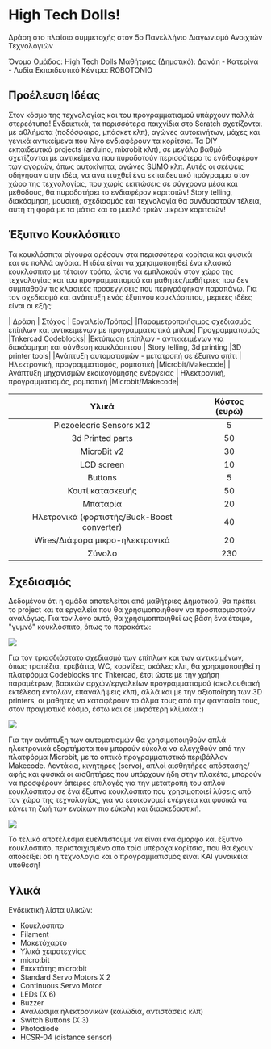# High Tech Dolls!
Δράση στο πλαίσιο συμμετοχής στον 5ο Πανελλήνιο Διαγωνισμό Ανοιχτών Τεχνολογιών

Όνομα Ομάδας: High Tech Dolls
Μαθήτριες (Δημοτικό): Δανάη - Κατερίνα - Λυδία
Εκπαιδευτικό Κέντρο: ROBOTONIO

## Προέλευση Ιδέας
Στον κόσμο της τεχνολογίας και του προγραμματισμού υπάρχουν πολλά στερεότυπα! Ενδεικτικά, τα περισσότερα παιχνίδια στο Scratch σχετίζονται με αθλήματα (ποδόσφαιρο, μπάσκετ κλπ), αγώνες αυτοκινήτων, μάχες και γενικά αντικείμενα που λίγο ενδιαφέρουν τα κορίτσια. Τα DIY εκπαιδευτικά projects (arduino, mixrobit κλπ), σε μεγάλο βαθμό σχετίζονται με αντικείμενα που πυροδοτούν περισσότερο το ενδιθαφέρον των αγοριών, όπως αυτοκίνητα, αγώνες SUMO κλπ. Αυτές οι σκέψεις οδήγησαν στην ιδέα, να αναπτυχθεί ένα εκπαιδευτικό πρόγραμμα στον χώρο της τεχνολογίας, που χωρίς εκπτώσεις σε σύγχρονα μέσα και μεθόδους, θα πυροδοτήσει το ενδιαφέρον κοριτσιών! Story telling, διακόσμηση, μουσική, σχεδιασμός και τεχνολογία θα συνδυαστούν τέλεια, αυτή τη φορά με τα μάτια και το μυαλό τριών μικρών κοριτσιών!

## Έξυπνο Κουκλόσπιτο
Τα κουκλόσπιτα σίγουρα αρέσουν στα περισσότερα κορίτσια και φυσικά και σε πολλά αγόρια. Η ιδέα είναι να χρησιμοποιηθεί ένα κλασικό κουκλόσπιτο με τέτοιον τρόπο, ώστε να εμπλακούν στον χώρο της τεχνολογίας και του προγραμματισμού και μαθητές/μαθήτριες που δεν συμπαθούν τις κλασικές προσεγγίσεις που περιγράφηκαν παραπάνω. Για τον σχεδιασμό και ανάπτυξη ενός έξυπνου κουκλόσπιτου, μερικές ιδέες είναι οι εξής:

| Δράση  | Στόχος | Εργαλείο/Τρόπος|
|Παραμετροποιήσιμος σχεδιασμός επίπλων και αντικειμένων με προγραμματιστικά μπλοκ| Προγραμματισμός |Tnkercad Codeblocks|
|Εκτύπωση επίπλων - αντικκειμένων για διακόσμηση και σύνθεση κουκλόσπιτου | Story telling, 3d printing |3D printer tools|
|Ανάπτυξη αυτοματισμών - μετατροπή σε έξυπνο σπίτι | Ηλεκτρονική, προγραμματισμός, ρομποτική |Microbit/Makecode|
|Ανάπτυξη μηχανισμών εκοικονόμησης ενέργειας | Ηλεκτρονική, προγραμματισμός, ρομποτική |Microbit/Makecode|


| Υλικά  | Κόστος (ευρώ)|
| :-----:|:-------:|
|Piezoelecric Sensors x12| 5|
|3d Printed parts| 50|
|MicroBit v2| 30|
|LCD screen| 10|
|Buttons| 5|
|Κουτί κατασκευής| 50|
|Μπαταρία | 20|
|Ηλετρονικά (φορτιστής/Buck-Boost converter)| 40|
|Wires/Διάφορα μικρο-ηλεκτρονικά| 20|
|Σύνολο| 230|

## Σχεδιασμός
Δεδομένου ότι η ομάδα αποτελείται από μαθήτριες Δημοτικού, θα πρέπει το project και τα εργαλεία που θα χρησιμοποιηθούν να προσπαρμοστούν αναλόγως. Για τον λόγο αυτό, θα χρησιμοπποιηθεί ως βάση ένα έτοιμο, "γυμνό" κουκλόσπιτο, όπως το παρακάτω:

<img src="https://ikea.azureedge.net/images/1860x1860/3/variantimages/50290785/0.jpg">

Για τον τριασδιάστατο σχεδιασμό των επίπλων και των αντικειμένων, όπως τραπέζια, κρεβάτια, WC, κορνίζες, σκάλες κλπ, θα χρησιμοποιηθεί η πλατφόρμα Codeblocks της Tnkercad, έτσι ώστε με την χρήση παραμέτρων, βασικών αρχών/εργαλείων προγραμματισμού (ακολουθιακή εκτέλεση εντολών, επαναλήψεις κλπ), αλλά και με την αξιοποίηση των 3D printers,  οι μαθητές να καταφέρουν το άλμα τους από την φαντασία τους, στον πραγματικό κόσμο, έστω και σε μικρότερη κλίμακα :)

<img src="https://ibles-content.tinkercad.com/static/tinkercad/marketing/codeblocks/tutorial-codeblocks-table.png?width=450&auto=webp&">

Για την ανάπτυξη των αυτοματισμών θα χρησιμοποιηθούν απλά ηλεκτρονικά εξαρτήματα που μπορούν εύκολα να ελεγχθούν από την πλατφόρμα Microbit, με το οπτικό προγραμματιστικό περιβάλλον Makecode. Λεντάκια, κινητήρες (servo), απλοί αισθητήρες απόστασης/αφής και φυσικά οι αισθητήρες που υπάρχουν ήδη στην πλακέτα, μπορούν να προσφέρουν άπειρες επιλογές για την μετατροπή του απλού κουκλόσπιτου σε ένα έξυπνο κουκλόσπιτο που χρησιμοποιεί λύσεις από τον χώρο της τεχνολογίας, για να εκοικονομεί ενέργεια και φυσικά να κάνει τη ζωή των ενοίκων πιο εύκολη και διασκεδαστική.  

<img src="https://cdn.sparkfun.com/assets/learn_tutorials/6/3/9/smiley.screenshot.v1.png">

Το τελικό αποτέλεσμα ευελπιστούμε να είναι ένα όμορφο και έξυπνο κουκλόσπιτο, περιστοιχισμένο από τρία υπέροχα κορίτσια, που θα έχουν αποδείξει ότι η τεχνολογία και ο προγραμματισμός είναι ΚΑΙ γυναικεία υπόθεση!

## Υλικά
Ενδεικτική λίστα υλικών:
- Κουκλόσπιτο
- Filament
- Μακετόχαρτο
- Υλικά χειροτεχνίας
- micro:bit
- Επεκτάτης micro:bit
- Standard Servo Motors X 2
- Continuous Servo Motor 
- LEDs (X 6)
- Buzzer
- Αναλώσιμα ηλεκτρονικών (καλώδια, αντιστάσεις κλπ)
- Switch Buttons (X 3)
- Photodiode 
- HCSR-04 (distance sensor)






 
